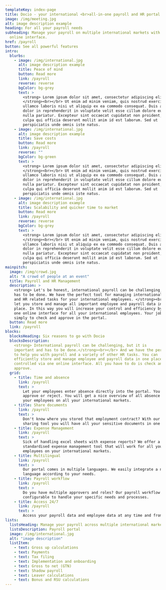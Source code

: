 ```yaml
---
templateKey: index-page
title: Docio - your international <br>all-in-one payroll and HR portal.
image: /img/meeting.jpg
alt: image description example
heading: For all your payroll needs
subheading: Manage your payroll on multiple international markets with one
  online interface.
href: /payroll
button: See all powerful features
intro:
  blurbs:
    - image: /img/international.jpg
      alt: image description example
      title: Peace of mind
      button: Read more
      link: /payroll
      reverse: reverse
      bgColor: bg-grey
      text: >
        <strong> Lorem ipsum dolor sit amet, consectetur adipiscing elit?
        </strong><br></br> Ut enim ad minim veniam, quis nostrud exercitation
        ullamco laboris nisi ut aliquip ex ea commodo consequat. Duis aute irure
        dolor in reprehenderit in voluptate velit esse cillum dolore eu fugiat
        nulla pariatur. Excepteur sint occaecat cupidatat non proident, sunt in
        culpa qui officia deserunt mollit anim id est laborum. Sed ut
        perspiciatis unde omnis iste natus.
    - image: /img/international.jpg
      alt: image description example
      title: Save costs
      button: Read more
      link: /payroll
      reverse: ""
      bgColor: bg-green
      text: >
        <strong> Lorem ipsum dolor sit amet, consectetur adipiscing elit?
        </strong><br></br> Ut enim ad minim veniam, quis nostrud exercitation
        ullamco laboris nisi ut aliquip ex ea commodo consequat. Duis aute irure
        dolor in reprehenderit in voluptate velit esse cillum dolore eu fugiat
        nulla pariatur. Excepteur sint occaecat cupidatat non proident, sunt in
        culpa qui officia deserunt mollit anim id est laborum. Sed ut
        perspiciatis unde omnis iste natus.
    - image: /img/international.jpg
      alt: image description example
      title: Scalability and quicker time to market
      button: Read more
      link: /payroll
      reverse: reverse
      bgColor: bg-grey
      text: >
        <strong> Lorem ipsum dolor sit amet, consectetur adipiscing elit?
        </strong><br></br> Ut enim ad minim veniam, quis nostrud exercitation
        ullamco laboris nisi ut aliquip ex ea commodo consequat. Duis aute irure
        dolor in reprehenderit in voluptate velit esse cillum dolore eu fugiat
        nulla pariatur. Excepteur sint occaecat cupidatat non proident, sunt in
        culpa qui officia deserunt mollit anim id est laborum. Sed ut
        perspiciatis unde omnis iste natus.
mainpitch:
  image: /img/crowd.jpg
  alt: "A crowd of people at an event"
  title: Payroll and HR Management
  description: >
    <strong> Let's be honest, international payroll can be challenging, but it
    has to be done. We have the perfect tool for managing international payroll
    and HR related tasks for your international employees. </strong><br></br> We
    let you store and manage all important employee and payroll data in one
    place. In this way you will increase your control and efficiency by using
    one online interface for all your international employees. Your job is
    simply to check and approve in the portal.
  button: Read more
  link: /payroll
blocks:
  blocksHeading: Six reasons to go with Docio
  blocksDescription:
    <strong> International payroll can be challenging, but it is
    important and has to be done.</strong><br></br> And we have the perfect tool
    to help you with payroll and a variety of other HR tasks. You can
    efficiently store and manage employee and payroll data in one place,
    controlled via one online interface. All you have to do is check and
    approve.
  grid:
    - title: Time and absence
      link: /payroll
      text: >
        Let your employees enter absence directly into the portal. You just
        approve or reject. You will get a nice overview of all absence for all
        your employees on all your international markets.
    - title: Share documents
      link: /payroll
      text: >
        Don't know where you stored that employment contract? With our Document
        sharing tool you will have all your sensitive documents in one place
    - title: Expense Management
      link: /payroll
      text: >
        Sick of handling excel sheets with expense reports? We offer a
        standardised expense management tool that will work for all your
        employees on your international markets.
    - title: Multilingual
      link: /payroll
      text: >
        Our portal comes in multiple languages. We easily integrate a new
        language according to your needs.
    - title: Payroll workflow
      link: /payroll
      text: >
        Do you have multiple approvers and roles? Our payroll workflow is fully
        configurable to handle your specific needs and processes.
    - title: Access 24/7
      link: /payroll
      text: >
        Access your payroll data and employee data at any time and from anywhere thanks to our mobile device login and real time notifications.
lists:
  listsHeading: Manage your payroll across multiple international markets with one online interface.
  listsDescription: Payroll portal
  image: /img/international.jpg
  alt: "image description"
  listItem:
    - text: Gross up calculations
    - text: Payments
    - text: Tax filing
    - text: Implementation and onboarding
    - text: Gross to net (GTN)
    - text: Shadow payroll
    - text: Leaver calculations
    - text: Bonus and RSU calculations
---
```

